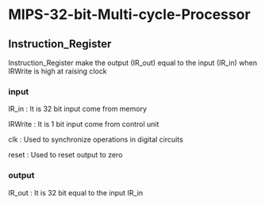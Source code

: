 # MIPS-32-bit-Multi-cycle-Processor

## Instruction_Register
Instruction_Register make the output (IR_out) equal to the input (IR_in) when IRWrite is high at raising clock 

### input 
<p> IR_in : It is 32 bit input come from memory </p>
<p> IRWrite : It is 1 bit input come from control unit </p>
<p> clk :  Used to synchronize operations in digital circuits </p>
<p> reset : Used to reset output to zero </p>

### output
IR_out :  It is 32 bit equal to the input IR_in  





